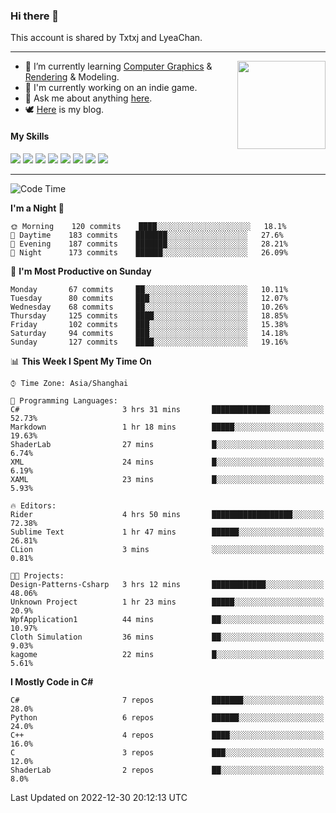 ### Hi there 👋

This account is shared by Txtxj and LyeaChan.

---

<img align="right" height="141" src="https://github-readme-stats.vercel.app/api?username=txtxj&theme=tokyonight&show_icons=true&count_private=true">

- 🌱 I’m currently learning [Computer Graphics](https://github.com/txtxj/GAMES101) & [Rendering](https://github.com/txtxj/GAMES202) & 
Modeling.
- 🐶 I'm currently working on an indie game.
- 💬 Ask me about anything [here](https://github.com/txtxj/txtxj/issues).
- 🕊️ [Here](https://txtxj.top) is my blog.

#### My Skills

![](https://img.shields.io/badge/C%23-239120?logo=csharp&logoColor=fff)
![](https://img.shields.io/badge/Unity-000000?logo=unity&logoColor=fff)
![](https://img.shields.io/badge/Python-3e74a2?logo=python&logoColor=fff)
![](https://img.shields.io/badge/C++-65318e?logo=cplusplus&logoColor=fff)
![](https://img.shields.io/badge/C-5654a2?logo=c&logoColor=fff)
![](https://img.shields.io/badge/Blender-f5792a?logo=blender&logoColor=fff)
![](https://img.shields.io/badge/OpenJDK-ffffff?logo=openjdk&logoColor=000)
![](https://img.shields.io/badge/SQL-cc2927?logo=microsoftsqlserver&logoColor=fff)

---

<!--START_SECTION:waka-->
![Code Time](http://img.shields.io/badge/Code%20Time-616%20hrs%204%20mins-blue)

**I'm a Night 🦉** 

```text
🌞 Morning    120 commits    ████░░░░░░░░░░░░░░░░░░░░░   18.1% 
🌆 Daytime    183 commits    ███████░░░░░░░░░░░░░░░░░░   27.6% 
🌃 Evening    187 commits    ███████░░░░░░░░░░░░░░░░░░   28.21% 
🌙 Night      173 commits    ██████░░░░░░░░░░░░░░░░░░░   26.09%

```
📅 **I'm Most Productive on Sunday** 

```text
Monday       67 commits     ██░░░░░░░░░░░░░░░░░░░░░░░   10.11% 
Tuesday      80 commits     ███░░░░░░░░░░░░░░░░░░░░░░   12.07% 
Wednesday    68 commits     ██░░░░░░░░░░░░░░░░░░░░░░░   10.26% 
Thursday     125 commits    ████░░░░░░░░░░░░░░░░░░░░░   18.85% 
Friday       102 commits    ███░░░░░░░░░░░░░░░░░░░░░░   15.38% 
Saturday     94 commits     ███░░░░░░░░░░░░░░░░░░░░░░   14.18% 
Sunday       127 commits    ████░░░░░░░░░░░░░░░░░░░░░   19.16%

```


📊 **This Week I Spent My Time On** 

```text
⌚︎ Time Zone: Asia/Shanghai

💬 Programming Languages: 
C#                       3 hrs 31 mins       █████████████░░░░░░░░░░░░   52.73% 
Markdown                 1 hr 18 mins        █████░░░░░░░░░░░░░░░░░░░░   19.63% 
ShaderLab                27 mins             █░░░░░░░░░░░░░░░░░░░░░░░░   6.74% 
XML                      24 mins             █░░░░░░░░░░░░░░░░░░░░░░░░   6.19% 
XAML                     23 mins             █░░░░░░░░░░░░░░░░░░░░░░░░   5.93%

🔥 Editors: 
Rider                    4 hrs 50 mins       ██████████████████░░░░░░░   72.38% 
Sublime Text             1 hr 47 mins        ██████░░░░░░░░░░░░░░░░░░░   26.81% 
CLion                    3 mins              ░░░░░░░░░░░░░░░░░░░░░░░░░   0.81%

🐱‍💻 Projects: 
Design-Patterns-Csharp   3 hrs 12 mins       ████████████░░░░░░░░░░░░░   48.06% 
Unknown Project          1 hr 23 mins        █████░░░░░░░░░░░░░░░░░░░░   20.9% 
WpfApplication1          44 mins             ██░░░░░░░░░░░░░░░░░░░░░░░   10.97% 
Cloth Simulation         36 mins             ██░░░░░░░░░░░░░░░░░░░░░░░   9.03% 
kagome                   22 mins             █░░░░░░░░░░░░░░░░░░░░░░░░   5.61%

```

**I Mostly Code in C#** 

```text
C#                       7 repos             ███████░░░░░░░░░░░░░░░░░░   28.0% 
Python                   6 repos             ██████░░░░░░░░░░░░░░░░░░░   24.0% 
C++                      4 repos             ████░░░░░░░░░░░░░░░░░░░░░   16.0% 
C                        3 repos             ███░░░░░░░░░░░░░░░░░░░░░░   12.0% 
ShaderLab                2 repos             ██░░░░░░░░░░░░░░░░░░░░░░░   8.0%

```



 Last Updated on 2022-12-30 20:12:13 UTC
<!--END_SECTION:waka-->
